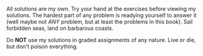 All solutions are my own. Try your hand at the exercises before viewing my solutions. The hardest part of any problem is readying yourself to answer it (well maybe not *ANY* problem, but at least the problems in this book). Sail forbidden seas, land on barbarous coasts.

Do **NOT** use my solutions in graded assignments of any nature. Live or die, but don't poison everything.
